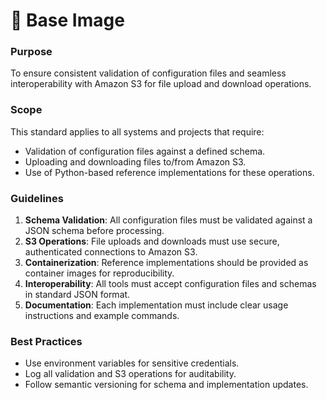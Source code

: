 # 📐 Base Image

### Purpose
To ensure consistent validation of configuration files and seamless interoperability with Amazon S3 for file upload and download operations.

### Scope
This standard applies to all systems and projects that require:
- Validation of configuration files against a defined schema.
- Uploading and downloading files to/from Amazon S3.
- Use of Python-based reference implementations for these operations.

### Guidelines
1. **Schema Validation**: All configuration files must be validated against a JSON schema before processing.
2. **S3 Operations**: File uploads and downloads must use secure, authenticated connections to Amazon S3.
3. **Containerization**: Reference implementations should be provided as container images for reproducibility.
4. **Interoperability**: All tools must accept configuration files and schemas in standard JSON format.
5. **Documentation**: Each implementation must include clear usage instructions and example commands.

### Best Practices
- Use environment variables for sensitive credentials.
- Log all validation and S3 operations for auditability.
- Follow semantic versioning for schema and implementation updates.
